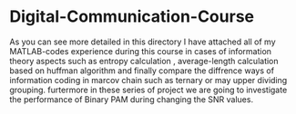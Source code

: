 # Digital-Communication-Course
As you can see more detailed in this directory I have attached all of my MATLAB-codes experience during this course in cases of information theory aspects such as entropy calculation , average-length calculation based on huffman algorithm and finally compare the diffrence ways of information coding in marcov chain such as ternary or may upper dividing grouping.
furtermore in these series of project we are going to investigate the performance of Binary PAM during changing the SNR values.      
